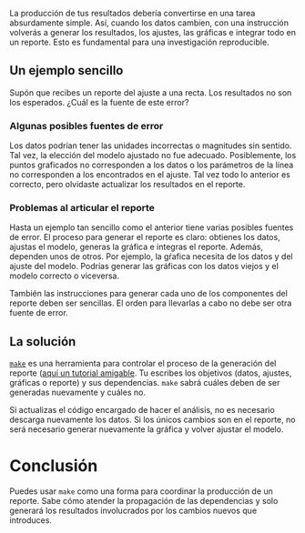 La producción de tus resultados debería convertirse en una tarea absurdamente simple. Así, cuando los datos
cambien, con una instrucción volverás a generar los resultados, los ajustes, las gráficas e
integrar todo en un reporte. Esto es fundamental para una investigación reproducible.

## Un ejemplo sencillo
Supón que recibes un reporte del ajuste a una recta. Los resultados no son los esperados.
¿Cuál es la fuente de este error?

### Algunas posibles fuentes de error
Los datos podrían tener las unidades incorrectas o magnitudes sin sentido. Tal vez, la elección del
modelo ajustado no fue adecuado. Posiblemente, los puntos graficados no corresponden a los datos o
los parámetros de la línea no corresponden a los encontrados en el ajuste. Tal vez todo lo anterior
es correcto, pero olvidaste actualizar los resultados en el reporte.

### Problemas al articular el reporte
Hasta un ejemplo tan sencillo como el anterior tiene varias posibles fuentes de error. El proceso para
generar el reporte es claro: obtienes los datos, ajustas el modelo, generas la gráfica e integras el
reporte. Además, dependen unos de otros. Por ejemplo, la gŕafica necesita de los datos y del
ajuste del modelo. Podrías generar las gráficas con los datos viejos y el modelo correcto o
viceversa.

También las instrucciones para generar cada uno de los componentes del reporte deben ser sencillas.
El orden para llevarlas a cabo no debe ser otra fuente de error.

## La solución
[`make`](https://www.gnu.org/software/make/) es una herramienta para controlar el proceso de la
generación del reporte ([aquí un tutorial amigable](https://makefiletutorial.com/). Tu escribes los
objetivos (datos, ajustes, gráficas o reporte) y sus dependencias. `make` sabrá cuáles deben de ser
generadas nuevamente y cuáles no.

Si actualizas el código encargado de hacer el análisis, no es necesario descarga nuevamente los
datos. Si los únicos cambios son en el reporte, no será necesario generar nuevamente la gráfica y
volver ajustar el modelo.

# Conclusión
Puedes usar `make` como una forma para coordinar la producción de un reporte. Sabe cómo atender la
propagación de las dependencias y solo generará los resultados involucrados por los cambios nuevos
que introduces.
